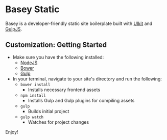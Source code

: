 # Basey Static

Basey is a developer-friendly static site boilerplate built with [UIkit](https://github.com/uikit/uikit) and [GulpJS](http://gulpjs.com).

## Customization: Getting Started

* Make sure you have the following installed:
    * [NodeJS](http://nodejs.org)
    * [Bower](http://bower.io)
    * [Gulp](http://gulpjs.com)
* In your terminal, navigate to your site's directory and run the following:
    * `bower install`
    	* Installs necessary frontend assets
    * `npm install`
    	* Installs Gulp and Gulp plugins for compiling assets
    * `gulp`
   		* Builds initial project
   	* `gulp watch`
   		* Watches for project changes

Enjoy!
